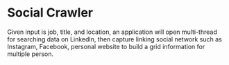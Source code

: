 # Social Crawler

Given input is job, title, and location, an application will open multi-thread for searching data on LinkedIn, then capture linking social network such as Instagram, Facebook, personal website to build a grid information for multiple person. 
